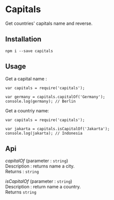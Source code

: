 # Capitals 
Get countries' capitals name and reverse.

## Installation
```
npm i --save capitals
```

## Usage 
Get a capital name :
```JS
var capitals = require('capitals');

var germany = capitals.capitalOf('Germany');
console.log(germany); // Berlin
```

Get a countriy name:
```JS
var capitals = require('capitals');

var jakarta = capitals.isCapitalOf('Jakarta');
console.log(jakarta); // Indonesia
```

## Api

*capitalOf* (parameter : `string`)  
Description : returns name a city.  
Returns : `string`  

*isCapitalOf* (parameter : `string`)  
Description : return name a country.  
Returns `string`  
